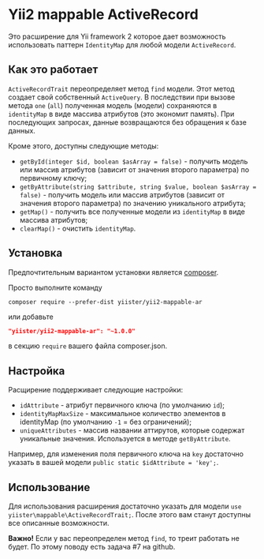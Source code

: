 Yii2 mappable ActiveRecord
==========================

Это расширение для Yii framework 2 которое дает возможность использовать паттерн `IdentityMap` для любой модели `ActiveRecord`.

Как это работает
----------------

`ActiveRecordTrait` переопределяет метод `find` модели. Этот метод создает свой собственный `ActiveQuery`. В последствии при вызове метода `one` (`all`) полученная модель (модели) сохраняются в `identityMap` в виде массива атрибутов (это экономит память). При последующих запросах, данные возвращаются без обращения к базе данных.

Кроме этого, доступны следующие методы:

- `getById(integer $id, boolean $asArray = false)` - получить модель или массив атрибутов (зависит от значения второго параметра) по первичному ключу;
- `getByAttribute(string $attribute, string $value, boolean $asArray = false)` - получить модель или массив атрибутов (зависит от значения второго параметра) по значению уникального атрибута; 
- `getMap()` - получить все полученные модели из `identityMap` в виде массива атрибутов;
- `clearMap()` - очистить `identityMap`.

Установка
---------

Предпочтительным вариантом установки является [composer](http://getcomposer.org/download/).

Просто выполните команду

```
composer require --prefer-dist yiister/yii2-mappable-ar
```

или добавьте

```json
"yiister/yii2-mappable-ar": "~1.0.0"
```

в секцию `require` вашего файла composer.json.

Настройка
---------

Расщирение поддерживает следующие настройки:

- `idAttribute` - атрибут первичного ключа (по умолчанию `id`);
- `identityMapMaxSize` - максимальное количество элементов в identityMap (по умолчанию `-1` = без ограничений);
- `uniqueAttributes` - массив названии аттирутов, которые содержат уникальные значения. Используется в методе `getByAttribute`.

Например, для изменения поля первичного ключа на `key` достаточно указать в вашей модели `public static $idAttribute = 'key';`.

Использование
-------------

Для использования расширения достаточно указать для модели `use yiister\mappable\ActiveRecordTrait;`. После этого вам станут доступны все описанные возможности.

**Важно!** Если у вас переопределен метод `find`, то треит работать не будет. По этому поводу есть задача #7 на github.
